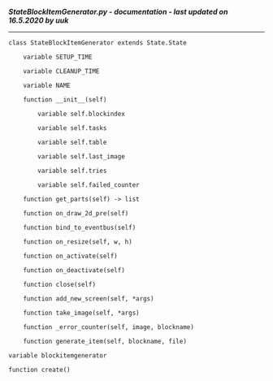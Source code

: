 ***StateBlockItemGenerator.py - documentation - last updated on 16.5.2020 by uuk***
___

    class StateBlockItemGenerator extends State.State

        variable SETUP_TIME

        variable CLEANUP_TIME

        variable NAME

        function __init__(self)

            variable self.blockindex

            variable self.tasks

            variable self.table

            variable self.last_image

            variable self.tries

            variable self.failed_counter

        function get_parts(self) -> list

        function on_draw_2d_pre(self)

        function bind_to_eventbus(self)

        function on_resize(self, w, h)

        function on_activate(self)

        function on_deactivate(self)

        function close(self)

        function add_new_screen(self, *args)

        function take_image(self, *args)

        function _error_counter(self, image, blockname)

        function generate_item(self, blockname, file)

    variable blockitemgenerator

    function create()